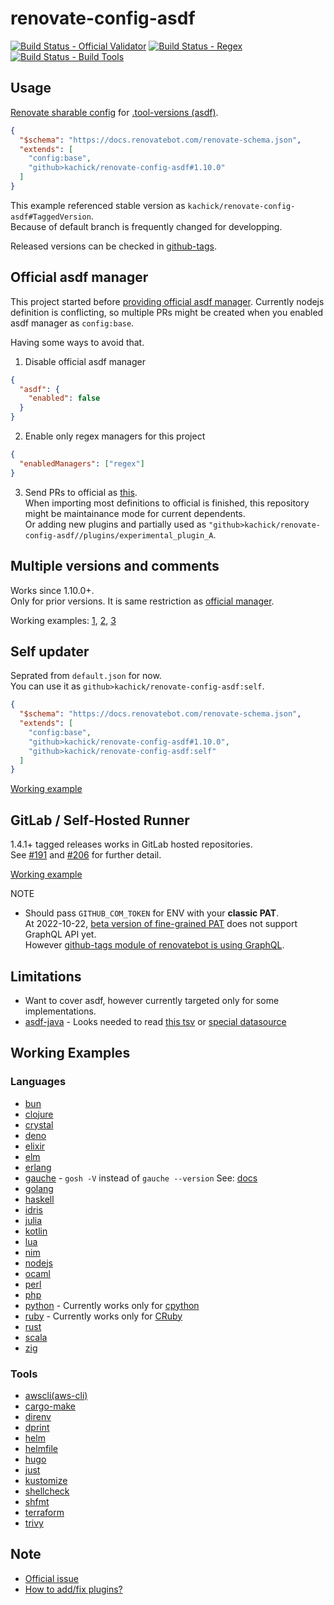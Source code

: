 # renovate-config-asdf

[![Build Status - Official Validator](https://github.com/kachick/renovate-config-asdf/actions/workflows/ci-official.yml/badge.svg?branch=main)](https://github.com/kachick/renovate-config-asdf/actions/workflows/ci-official.yml?query=branch%3Amain)
[![Build Status - Regex](https://github.com/kachick/renovate-config-asdf/actions/workflows/ci-typescript.yml/badge.svg?branch=main)](https://github.com/kachick/renovate-config-asdf/actions/workflows/ci-typescript.yml?query=branch%3Amain)
[![Build Status - Build Tools](https://github.com/kachick/renovate-config-asdf/actions/workflows/ci-crystal.yml/badge.svg?branch=main)](https://github.com/kachick/renovate-config-asdf/actions/workflows/ci-crystal.yml?query=branch%3Amain)

## Usage

[Renovate sharable config](https://docs.renovatebot.com/config-presets/) for [.tool-versions (asdf)](https://github.com/asdf-vm/asdf-plugins/tree/master/plugins).

```json
{
  "$schema": "https://docs.renovatebot.com/renovate-schema.json",
  "extends": [
    "config:base",
    "github>kachick/renovate-config-asdf#1.10.0"
  ]
}
```

This example referenced stable version as `kachick/renovate-config-asdf#TaggedVersion`.\
Because of default branch is frequently changed for developping.

Released versions can be checked in [github-tags](https://github.com/kachick/renovate-config-asdf/tags).

## Official asdf manager

This project started before [providing official asdf manager](https://github.com/renovatebot/renovate/pull/17166).
Currently nodejs definition is conflicting, so multiple PRs might be created when you enabled asdf manager as `config:base`.

Having some ways to avoid that.

1. Disable official asdf manager

```json
{
  "asdf": {
    "enabled": false
  }
}
```

2. Enable only regex managers for this project

```json
{
  "enabledManagers": ["regex"]
}
```

3. Send PRs to official as [this](https://github.com/renovatebot/renovate/pull/18612).
   \
   When importing most definitions to official is finished, this repository might be maintainance mode for current dependents.\
   Or adding new plugins and partially used as `"github>kachick/renovate-config-asdf//plugins/experimental_plugin_A`.

## Multiple versions and comments

Works since 1.10.0+.\
Only for prior versions. It is same restriction as [official manager](https://github.com/renovatebot/renovate/blob/4006ef4667cc416d40f88b0be6ba24690def8500/lib/modules/manager/asdf/readme.md?plain=1#L10).

Working examples: [1](https://github.com/kachick/sandbox-renovate-config-asdf/pull/1), [2](https://github.com/kachick/sandbox-renovate-config-asdf/pull/2), [3](https://github.com/kachick/sandbox-renovate-config-asdf/pull/4)

## Self updater

Seprated from `default.json` for now.\
You can use it as `github>kachick/renovate-config-asdf:self`.

```json
{
  "$schema": "https://docs.renovatebot.com/renovate-schema.json",
  "extends": [
    "config:base",
    "github>kachick/renovate-config-asdf#1.10.0",
    "github>kachick/renovate-config-asdf:self"
  ]
}
```

[Working example](https://github.com/kachick/wait-other-jobs/pull/238)

## GitLab / Self-Hosted Runner

1.4.1+ tagged releases works in GitLab hosted repositories.\
See [#191](https://github.com/kachick/renovate-config-asdf/issues/191) and [#206](https://github.com/kachick/renovate-config-asdf/issues/206) for further detail.

[Working example](https://gitlab.com/kachick/sample-renovate-config-asdf/-/merge_requests/1)

NOTE

- Should pass `GITHUB_COM_TOKEN` for ENV with your **classic PAT**.
  \
  At 2022-10-22, [beta version of fine-grained PAT](https://github.blog/2022-10-18-introducing-fine-grained-personal-access-tokens-for-github/) does not support GraphQL API yet.\
  However [github-tags module of renovatebot is using GraphQL](https://github.com/renovatebot/renovate/blob/cc50beb0934874095fd2164b33dcb5fed7dbf421/lib/modules/datasource/github-tags/index.ts#L2).

## Limitations

- Want to cover asdf, however currently targeted only for some implementations.
- [asdf-java](https://github.com/halcyon/asdf-java) - Looks needed to read [this tsv](https://github.com/halcyon/asdf-java/tree/master/data) or [special datasource](https://github.com/renovatebot/renovate/tree/49465d460245552d6a409dcd7a95121a40358a28/lib/modules/datasource/adoptium-java)

## Working Examples

### Languages

- [bun](https://github.com/kachick/renovate-config-asdf/pull/27)
- [clojure](https://github.com/kachick/renovate-config-asdf/pull/39)
- [crystal](https://github.com/kachick/renovate-config-asdf/pull/7)
- [deno](https://github.com/kachick/renovate-config-asdf/pull/5)
- [elixir](https://github.com/kachick/renovate-config-asdf/pull/9)
- [elm](https://github.com/kachick/renovate-config-asdf/pull/10)
- [erlang](https://github.com/kachick/renovate-config-asdf/pull/18)
- [gauche](https://github.com/kachick/renovate-config-asdf/pull/42) - `gosh -V` instead of `gauche --version` See: [docs](https://practical-scheme.net/gauche/man/gauche-refe/Invoking-Gosh.html#Invoking-Gosh)
- [golang](https://github.com/kachick/renovate-config-asdf/pull/12)
- [haskell](https://github.com/kachick/renovate-config-asdf/pull/19)
- [idris](https://github.com/kachick/renovate-config-asdf/pull/20)
- [julia](https://github.com/kachick/renovate-config-asdf/pull/117)
- [kotlin](https://github.com/kachick/renovate-config-asdf/pull/25)
- [lua](https://github.com/kachick/renovate-config-asdf/pull/112)
- [nim](https://github.com/kachick/renovate-config-asdf/pull/6)
- [nodejs](https://github.com/kachick/renovate-config-asdf/pull/21)
- [ocaml](https://github.com/kachick/renovate-config-asdf/pull/15)
- [perl](https://github.com/kachick/renovate-config-asdf/pull/120)
- [php](https://github.com/kachick/renovate-config-asdf/pull/1)
- [python](https://github.com/kachick/renovate-config-asdf/pull/22) - Currently works only for [cpython](https://github.com/python/cpython)
- [ruby](https://github.com/kachick/renovate-config-asdf/pull/16) - Currently works only for [CRuby](https://github.com/ruby/ruby)
- [rust](https://github.com/kachick/renovate-config-asdf/pull/17)
- [scala](https://github.com/kachick/renovate-config-asdf/pull/24)
- [zig](https://github.com/kachick/renovate-config-asdf/pull/81)

### Tools

- [awscli(aws-cli)](https://github.com/kachick/renovate-config-asdf/pull/195)
- [cargo-make](https://github.com/kachick/renovate-config-asdf/pull/234)
- [direnv](https://github.com/kachick/renovate-config-asdf/pull/167)
- [dprint](https://github.com/kachick/renovate-config-asdf/pull/8)
- [helm](https://github.com/kachick/renovate-config-asdf/pull/94)
- [helmfile](https://github.com/kachick/renovate-config-asdf/pull/205)
- [hugo](https://github.com/kachick/renovate-config-asdf/pull/201)
- [just](https://github.com/kachick/renovate-config-asdf/pull/261)
- [kustomize](https://github.com/kachick/renovate-config-asdf/pull/92)
- [shellcheck](https://github.com/kachick/renovate-config-asdf/pull/29)
- [shfmt](https://github.com/kachick/renovate-config-asdf/pull/30)
- [terraform](https://github.com/kachick/renovate-config-asdf/pull/137)
- [trivy](https://github.com/kachick/renovate-config-asdf/pull/96)

## Note

- [Official issue](https://github.com/renovatebot/renovate/issues/4051)
- [How to add/fix plugins?](CONTRIBUTING.md)
